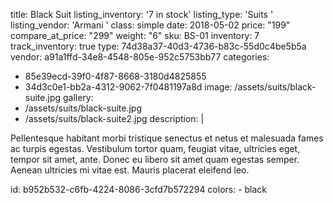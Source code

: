 title: Black Suit
listing_inventory: '<span class="inventory-quantity">7</span> in stock'
listing_type: 'Suits <a href="/cp/collections/entries/store_types/suits" class="statamify-link"><span class="icon icon-forward"></span></a>'
listing_vendor: 'Armani <a href="/cp/collections/entries/store_vendors/armani" class="statamify-link"><span class="icon icon-forward"></span></a>'
class: simple
date: 2018-05-02
price: "199"
compare_at_price: "299"
weight: "6"
sku: BS-01
inventory: 7
track_inventory: true
type: 74d38a37-40d3-4736-b83c-55d0c4be5b5a
vendor: a91a1ffd-34e8-4548-805e-952c5753bb77
categories:
  - 85e39ecd-39f0-4f87-8668-3180d4825855
  - 34d3c0e1-bb2a-4312-9062-7f0481197a8d
image: /assets/suits/black-suite.jpg
gallery:
  - /assets/suits/black-suite.jpg
  - /assets/suits/black-suite2.jpg
description: |
  <p>Pellentesque habitant morbi tristique senectus et netus et malesuada fames ac turpis egestas. Vestibulum tortor quam, feugiat vitae, ultricies eget, tempor sit amet, ante. Donec eu libero sit amet quam egestas semper. Aenean ultricies mi vitae est. Mauris placerat eleifend leo.
  </p>
id: b952b532-c6fb-4224-8086-3cfd7b572294
colors:
  - black
